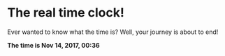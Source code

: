 # The real time clock!

Ever wanted to know what the time is? Well, your journey is about to end!

**The time is Nov 14, 2017, 00:36**